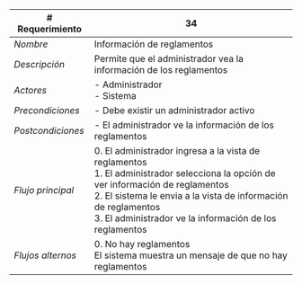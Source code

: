 |# Requerimiento|34 |
|-|-|
| *Nombre*|Información de reglamentos
| *Descripción*| Permite que el administrador vea la información de los reglamentos |
|*Actores*| - Administrador<br> - Sistema
|*Precondiciones*| - Debe existir un administrador activo
|*Postcondiciones*| - El administrador ve la información de los reglamentos
|*Flujo principal*|0.  El administrador ingresa a la vista de reglamentos<br>1.  El administrador selecciona la opción de ver información de reglamentos<br>2.  El sistema le envia a la vista de información de reglamentos<br>3.  El administrador ve la información de los reglamentos
|*Flujos alternos*|0.  No hay reglamentos<br>El sistema muestra un mensaje de que no hay reglamentos
